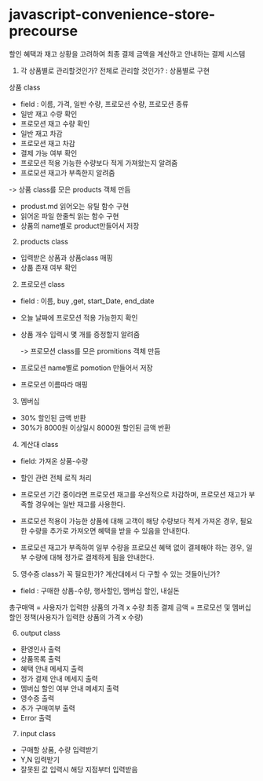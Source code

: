 # javascript-convenience-store-precourse

할인 혜택과 재고 상황을 고려하여
최종 결제 금액을 계산하고 안내하는 결제 시스템

1. 각 상품별로 관리할것인가? 전체로 관리할 것인가? : 상품별로 구현

상품 class

- field : 이름, 가격, 일반 수량, 프로모션 수량, 프로모션 종류
- 일반 재고 수량 확인
- 프로모션 재고 수량 확인
- 일반 재고 차감
- 프로모션 재고 차감
- 결제 가능 여부 확인
- 프로모션 적용 가능한 수량보다 적게 가져왔는지 알려줌
- 프로모션 재고가 부족한지 알려줌

-> 상품 class를 모은 products 객체 만듬

- produst.md 읽어오는 유틸 함수 구현
- 읽어온 파일 한줄씩 읽는 함수 구현
- 상품의 name별로 product만들어서 저장

2. products class

- 입력받은 상품과 상품class 매핑
- 상품 존재 여부 확인

2. 프로모션 class

- field : 이름, buy ,get, start_Date, end_date
- 오늘 날짜에 프로모션 적용 가능한지 확인
- 상품 개수 입력시 몇 개를 증정할지 알려줌

  -> 프로모션 class를 모은 promitions 객체 만듬

- 프로모션 name별로 pomotion 만들어서 저장
- 프로모션 이름따라 매핑

3. 멤버십

- 30% 할인된 금액 반환
- 30%가 8000원 이상일시 8000원 할인된 금액 반환

4. 계산대 class

- field: 가져온 상품-수량

- 할인 관련 전체 로직 처리
- 프로모션 기간 중이라면 프로모션 재고를 우선적으로 차감하며, 프로모션 재고가 부족할 경우에는 일반 재고를 사용한다.
- 프로모션 적용이 가능한 상품에 대해 고객이 해당 수량보다 적게 가져온 경우, 필요한 수량을 추가로 가져오면 혜택을 받을 수 있음을 안내한다.
- 프로모션 재고가 부족하여 일부 수량을 프로모션 혜택 없이 결제해야 하는 경우, 일부 수량에 대해 정가로 결제하게 됨을 안내한다.

5. 영수증 class가 꼭 필요한가? 계산대에서 다 구할 수 있는 것들아닌가?

- field : 구매한 상품-수량, 행사할인, 멤버십 할인, 내실돈

총구매액 = 사용자가 입력한 상품의 가격 x 수량
최종 결제 금액 = 프로모션 및 멤버십 할인 정책(사용자가 입력한 상품의 가격 x 수량)

6. output class

- 환영인사 출력
- 상품목록 출력
- 혜택 안내 메세지 출력
- 정가 결제 안내 메세지 출력
- 멤버십 할인 여부 안내 메세지 출력
- 영수증 출력
- 추가 구매여부 출력
- Error 출력

7. input class

- 구매할 상품, 수량 입력받기
- Y,N 입력받기
- 잘못된 값 입력시 해당 지점부터 입력받음
